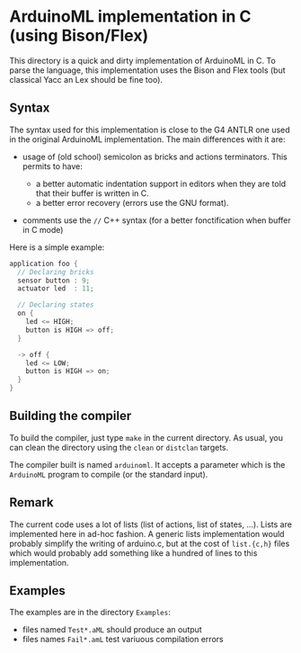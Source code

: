 <!--
            Author: Erick Gallesio [eg@unice.fr]
     Creation date: 28-Nov-2017 09:01
  Last file update: 28-Nov-2017 11:26 (eg)
-->

# ArduinoML implementation in C (using Bison/Flex)

This directory is a quick and dirty implementation of ArduinoML in C.
To parse the language, this implementation uses the Bison and Flex
tools (but classical Yacc an Lex should be fine too).


## Syntax 

The syntax used for this implementation is close to the G4 ANTLR one
used in the original ArduinoML implementation. The main differences with it
are: 

- usage of (old school) semicolon as bricks and actions
  terminators. This permits to have:

    - a better automatic indentation support in editors when they are told
      that their buffer is written in C.
    - a better error recovery (errors use the GNU format). 

- comments use the `//` C++ syntax (for a better fonctification when
  buffer in C mode) 

Here is a simple example: 

```c
application foo {
  // Declaring bricks
  sensor button : 9;
  actuator led  : 11;

  // Declaring states
  on {
    led <= HIGH;
    button is HIGH => off;
  }

  -> off {
    led <= LOW;
    button is HIGH => on;
  }
}
```


## Building the compiler

To build the compiler, just type `make` in the current directory. As
usual, you can clean the directory using the `clean` or `distclan` targets.

The compiler built is named `arduinoml`. It accepts a parameter which
is the `ArduinoML` program to compile (or the standard input). 


## Remark

The current code uses a lot of lists (list of actions, list of states, ...). 
Lists are implemented here in ad-hoc fashion. A generic
lists implementation would probably simplify the writing of
arduino.c, but at the cost of `list.{c,h}` files which would probably
add something like a hundred of lines to this implementation.

## Examples 

The examples are in the directory `Examples`:

  - files named `Test*.aML` should produce an output
  - files names `Fail*.amL` test variuous compilation errors
  

